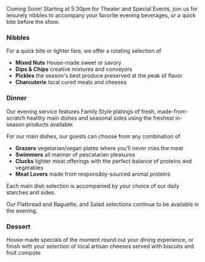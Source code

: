 Coming Soon! Starting at 5:30pm for Theater and Special Events, join us for leisurely nibbles to accompany your favorite evening beverages, or a quick bite before the show.

### Nibbles
For a quick bite or lighter fare, we offer a rotating selection of
- **Mixed Nuts** House-made sweet or savory
- **Dips & Chips** creative mixtures and conveyors 
- **Pickles** the season's best produce preserved at the peak of flavor
- **Charcuterie** local cured meats and cheeses

### Dinner
Our evening service features Family Style platings of fresh, made-from-scratch healthy main dishes and seasonal sides using the freshest in-season products available.

For our main dishes, our guests can choose from any combination of 
- **Grazers** vegetarian/vegan plates where you’ll never miss the meat
- **Swimmers** all manner of pescatarian pleasures
- **Clucks** lighter meat offerings with the perfect balance of proteins and vegetables
- **Meat Lovers** made from responsibly-sourced animal proteins

Each main dish selection is accompanied by your choice of our daily starches and sides.

Our Flatbread and Baguette, and Salad selections continue to be available in the evening.

### Dessert
House-made specials of the moment round out your dining experience, or finish with your selection of local artisan cheeses served with biscuits and fruit compote